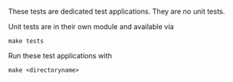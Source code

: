 These tests are dedicated test applications. They are no unit tests.

Unit tests are in their own module and available via
```
make tests
```

Run these test applications with
```
make <directoryname>
```
